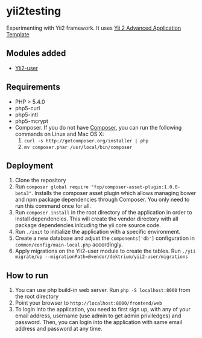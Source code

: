 yii2testing
===========

Experimenting with Yii2 framework. It uses [Yii 2 Advanced Application Template](https://github.com/yiisoft/yii2-app-advanced) 

Modules added
-------------
- [Yii2-user](http://yii2-user.readthedocs.org/en/latest/index.html)

Requirements
------------
- PHP > 5.4.0
- php5-curl 
- php5-intl 
- php5-mcrypt
- Composer. If you do not have [Composer](http://getcomposer.org/), you can run
  the following commands on Linux and Mac OS X:
  1. `curl -s http://getcomposer.org/installer | php`
  2. `mv composer.phar /usr/local/bin/composer`

Deployment
----------
1. Clone the repository 
2. Run `composer global require "fxp/composer-asset-plugin:1.0.0-beta3"`. Installs the composer asset plugin which allows managing
   bower and npm package dependencies through Composer. You only need to run this command once for all. 
3. Run `composer install` in the root directory of the application in order to
   install dependencies. This will create the vendor directory with all
   package dependencies inlcuding the yii core source code.
4. Run `./init` to initialize the application with a specific environment.
2. Create a new database and adjust the `components['db']` configuration in `common/config/main-local.php` accordingly.
3. Apply migrations on the Yii2-user module to create the tables. Run `./yii migrate/up --migrationPath=@vendor/dektrium/yii2-user/migrations` 
  
How to run
----------
1. You can use php build-in web server. Run `php -S localhost:8000` from the
   root directory
2. Point your browser to `http://localhost:8000/frontend/web` 
3. To login into the application, you need to first sign up, with any of your email address, username (use admin to get admin priviledges) and password. 
   Then, you can login into the application with same email address and password at any time. 



